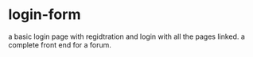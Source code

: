 # login-form
a basic login page with regidtration and login with all the pages linked. a complete front end for a forum.
